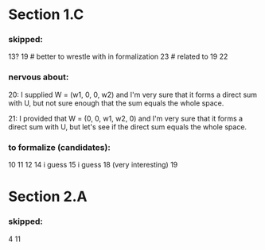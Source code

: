 # Section 1.C
### skipped:
13? 
19 # better to wrestle with in formalization
23 # related to 19
22 

### nervous about:

20: I supplied W = (w1, 0, 0, w2) and I'm very sure that it forms a direct sum with U, but not sure enough that the sum equals the whole space. 

21: I provided that W = (0, 0, w1, w2, 0) and I'm very sure that it forms a direct sum with U, but let's see if the direct sum equals the whole space.


### to formalize (candidates):

10
11
12
14 i guess
15 i guess
18 (very interesting)
19 

# Section 2.A
### skipped: 
4
11
